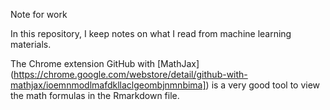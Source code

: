 Note for work 

In this repository, I keep notes on what I read from machine learning materials. 

The Chrome extension GitHub with [MathJax] (https://chrome.google.com/webstore/detail/github-with-mathjax/ioemnmodlmafdkllaclgeombjnmnbima]) is a very good tool to view the math formulas in the Rmarkdown file. 
